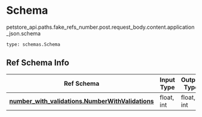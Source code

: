 # Schema
petstore_api.paths.fake_refs_number.post.request_body.content.application_json.schema
```
type: schemas.Schema
```

## Ref Schema Info
Ref Schema | Input Type | Output Type
---------- | ---------- | -----------
[**number_with_validations.NumberWithValidations**](../../../../../../components/schema/number_with_validations.md) | float, int | float, int
